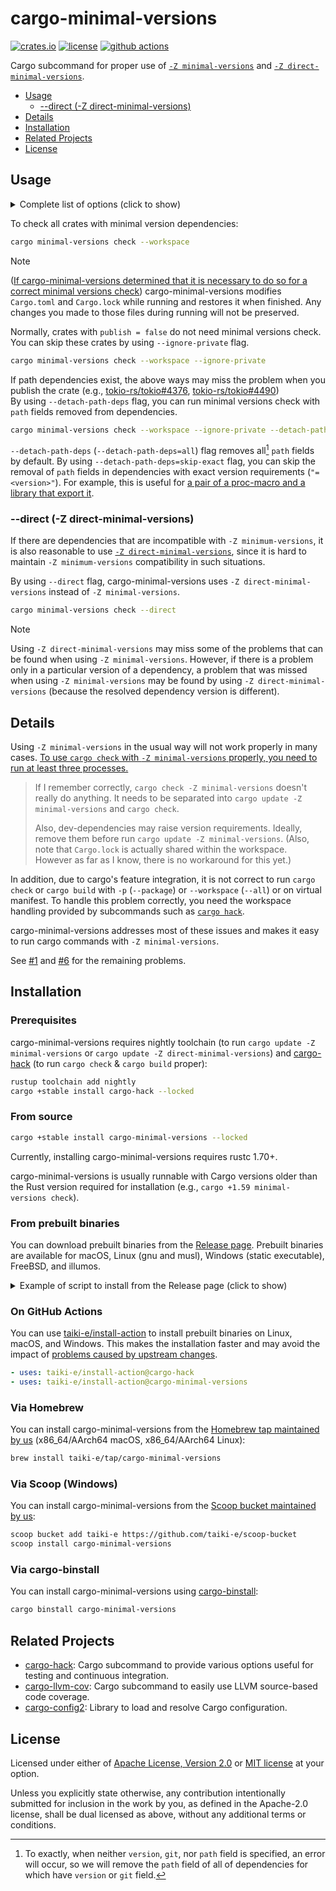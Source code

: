 # cargo-minimal-versions

[![crates.io](https://img.shields.io/crates/v/cargo-minimal-versions?style=flat-square&logo=rust)](https://crates.io/crates/cargo-minimal-versions)
[![license](https://img.shields.io/badge/license-Apache--2.0_OR_MIT-blue?style=flat-square)](#license)
[![github actions](https://img.shields.io/github/actions/workflow/status/taiki-e/cargo-minimal-versions/ci.yml?branch=main&style=flat-square&logo=github)](https://github.com/taiki-e/cargo-minimal-versions/actions)

Cargo subcommand for proper use of [`-Z minimal-versions`][cargo#5657] and [`-Z direct-minimal-versions`][direct-minimal-versions].

- [Usage](#usage)
  - [--direct (-Z direct-minimal-versions)](#--direct--z-direct-minimal-versions)
- [Details](#details)
- [Installation](#installation)
- [Related Projects](#related-projects)
- [License](#license)

## Usage

<details>
<summary>Complete list of options (click to show)</summary>

<!-- readme-long-help:start -->
```console
$ cargo minimal-versions --help
cargo-minimal-versions

Cargo subcommand for proper use of -Z minimal-versions and -Z direct-minimal-versions.

USAGE:
    cargo minimal-versions <CARGO_SUBCOMMAND> [OPTIONS] [CARGO_OPTIONS]

CARGO_SUBCOMMANDS:
    build
    check
    test
    ...
```
<!-- readme-long-help:end -->

</details>

To check all crates with minimal version dependencies:

```sh
cargo minimal-versions check --workspace
```

> [!NOTE]
> ([If cargo-minimal-versions determined that it is necessary to do so for a correct minimal versions check](#details)) cargo-minimal-versions modifies `Cargo.toml` and `Cargo.lock` while running and restores it when finished. Any changes you made to those files during running will not be preserved.

Normally, crates with `publish = false` do not need minimal versions check. You can skip these crates by using `--ignore-private` flag.

```sh
cargo minimal-versions check --workspace --ignore-private
```

If path dependencies exist, the above ways may miss the problem when you publish the crate (e.g., [tokio-rs/tokio#4376], [tokio-rs/tokio#4490]) <br>
By using `--detach-path-deps` flag, you can run minimal versions check with `path` fields removed from dependencies.

```sh
cargo minimal-versions check --workspace --ignore-private --detach-path-deps
```

`--detach-path-deps` (`--detach-path-deps=all`) flag removes all[^1] `path` fields by default.
By using `--detach-path-deps=skip-exact` flag, you can skip the removal of `path` fields in dependencies with exact version requirements (`"=<version>"`). For example, this is useful for [a pair of a proc-macro and a library that export it](https://github.com/taiki-e/pin-project/blob/v1.1.5/Cargo.toml#L28).

[^1]: To exactly, when neither `version`, `git`, nor `path` field is specified, an error will occur, so we will remove the `path` field of all of dependencies for which have `version` or `git` field.

### --direct (-Z direct-minimal-versions)

If there are dependencies that are incompatible with `-Z minimum-versions`, it is also reasonable to use [`-Z direct-minimal-versions`][direct-minimal-versions], since it is hard to maintain `-Z minimum-versions` compatibility in such situations.

By using `--direct` flag, cargo-minimal-versions uses `-Z direct-minimal-versions` instead of `-Z minimal-versions`.

```sh
cargo minimal-versions check --direct
```

> [!NOTE]
> Using `-Z direct-minimal-versions` may miss some of the problems that can be found when using `-Z minimal-versions`. However, if there is a problem only in a particular version of a dependency, a problem that was missed when using `-Z minimal-versions` may be found by using `-Z direct-minimal-versions` (because the resolved dependency version is different).

## Details

Using `-Z minimal-versions` in the usual way will not work properly in many cases. [To use `cargo check` with `-Z minimal-versions` properly, you need to run at least three processes.](https://github.com/tokio-rs/tokio/pull/3131#discussion_r521621961)

> If I remember correctly, `cargo check -Z minimal-versions` doesn't really do anything. It needs to be separated into `cargo update -Z minimal-versions` and `cargo check`.
>
> Also, dev-dependencies may raise version requirements. Ideally, remove them before run `cargo update -Z minimal-versions`. (Also, note that `Cargo.lock` is actually shared within the workspace. However as far as I know, there is no workaround for this yet.)

In addition, due to cargo's feature integration, it is not correct to run `cargo check` or `cargo build` with `-p` (`--package`) or `--workspace` (`--all`) or on virtual manifest. To handle this problem correctly, you need the workspace handling provided by subcommands such as [`cargo hack`][cargo-hack].

cargo-minimal-versions addresses most of these issues and makes it easy to run cargo commands with `-Z minimal-versions`.

See [#1](https://github.com/taiki-e/cargo-minimal-versions/issues/1) and [#6](https://github.com/taiki-e/cargo-minimal-versions/issues/6) for the remaining problems.

## Installation

<!-- omit in toc -->
### Prerequisites

cargo-minimal-versions requires nightly
toolchain (to run `cargo update -Z minimal-versions` or `cargo update -Z direct-minimal-versions`) and [cargo-hack] (to run `cargo check` & `cargo build` proper):

```sh
rustup toolchain add nightly
cargo +stable install cargo-hack --locked
```

<!-- omit in toc -->
### From source

```sh
cargo +stable install cargo-minimal-versions --locked
```

Currently, installing cargo-minimal-versions requires rustc 1.70+.

cargo-minimal-versions is usually runnable with Cargo versions older than the Rust version
required for installation (e.g., `cargo +1.59 minimal-versions check`).

<!-- omit in toc -->
### From prebuilt binaries

You can download prebuilt binaries from the [Release page](https://github.com/taiki-e/cargo-minimal-versions/releases).
Prebuilt binaries are available for macOS, Linux (gnu and musl), Windows (static executable), FreeBSD, and illumos.

<details>
<summary>Example of script to install from the Release page (click to show)</summary>

```sh
# Get host target
host=$(rustc -vV | grep '^host:' | cut -d' ' -f2)
# Download binary and install to $HOME/.cargo/bin
curl --proto '=https' --tlsv1.2 -fsSL "https://github.com/taiki-e/cargo-minimal-versions/releases/latest/download/cargo-minimal-versions-$host.tar.gz" \
  | tar xzf - -C "$HOME/.cargo/bin"
```

</details>

<!-- omit in toc -->
### On GitHub Actions

You can use [taiki-e/install-action](https://github.com/taiki-e/install-action) to install prebuilt binaries on Linux, macOS, and Windows.
This makes the installation faster and may avoid the impact of [problems caused by upstream changes](https://github.com/tokio-rs/bytes/issues/506).

```yaml
- uses: taiki-e/install-action@cargo-hack
- uses: taiki-e/install-action@cargo-minimal-versions
```

<!-- omit in toc -->
### Via Homebrew

You can install cargo-minimal-versions from the [Homebrew tap maintained by us](https://github.com/taiki-e/homebrew-tap/blob/HEAD/Formula/cargo-minimal-versions.rb) (x86_64/AArch64 macOS, x86_64/AArch64 Linux):

```sh
brew install taiki-e/tap/cargo-minimal-versions
```

<!-- omit in toc -->
### Via Scoop (Windows)

You can install cargo-minimal-versions from the [Scoop bucket maintained by us](https://github.com/taiki-e/scoop-bucket/blob/HEAD/bucket/cargo-minimal-versions.json):

```sh
scoop bucket add taiki-e https://github.com/taiki-e/scoop-bucket
scoop install cargo-minimal-versions
```

<!-- omit in toc -->
### Via cargo-binstall

You can install cargo-minimal-versions using [cargo-binstall](https://github.com/cargo-bins/cargo-binstall):

```sh
cargo binstall cargo-minimal-versions
```

## Related Projects

- [cargo-hack]: Cargo subcommand to provide various options useful for testing and continuous integration.
- [cargo-llvm-cov]: Cargo subcommand to easily use LLVM source-based code coverage.
- [cargo-config2]: Library to load and resolve Cargo configuration.

[cargo-config2]: https://github.com/taiki-e/cargo-config2
[cargo-hack]: https://github.com/taiki-e/cargo-hack
[cargo-llvm-cov]: https://github.com/taiki-e/cargo-llvm-cov
[cargo#5657]: https://github.com/rust-lang/cargo/issues/5657
[direct-minimal-versions]: https://doc.rust-lang.org/nightly/cargo/reference/unstable.html#direct-minimal-versions
[tokio-rs/tokio#4376]: https://github.com/tokio-rs/tokio/pull/4376
[tokio-rs/tokio#4490]: https://github.com/tokio-rs/tokio/pull/4490

## License

Licensed under either of [Apache License, Version 2.0](LICENSE-APACHE) or
[MIT license](LICENSE-MIT) at your option.

Unless you explicitly state otherwise, any contribution intentionally submitted
for inclusion in the work by you, as defined in the Apache-2.0 license, shall
be dual licensed as above, without any additional terms or conditions.
